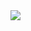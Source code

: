 <img src="https://github.com/scifiltr/LEFT4E1/blob/master/MusicTypewriter/PianoStandard/1b-keying.png">
